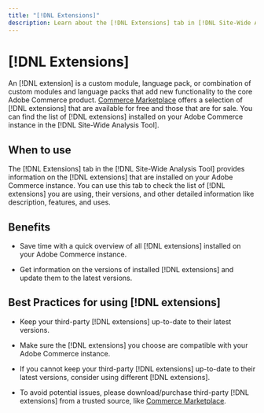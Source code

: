 ```yaml
---
title: "[!DNL Extensions]"
description: Learn about the [!DNL Extensions] tab in [!DNL Site-Wide Analysis Tool], when to use, benefits, and best practices.
---
```

# [!DNL Extensions]

An [!DNL extension] is a custom module, language pack, or combination of custom modules and language packs that add new functionality to the core Adobe Commerce product. [Commerce Marketplace](https://marketplace.magento.com/extensions.html) offers a selection of [!DNL extensions] that are available for free and those that are for sale. You can find the list of [!DNL extensions] installed on your Adobe Commerce instance in the [!DNL Site-Wide Analysis Tool].

## When to use

The [!DNL Extensions] tab in the [!DNL Site-Wide Analysis Tool] provides information on the [!DNL extensions] that are installed on your Adobe Commerce instance. You can use this tab to check the list of [!DNL extensions] you are using, their versions, and other detailed information like description, features, and uses.

## Benefits

* Save time with a quick overview of all [!DNL extensions] installed on your Adobe Commerce instance.

* Get information on the versions of installed [!DNL extensions] and update them to the latest versions. 

## Best Practices for using [!DNL extensions]

* Keep your third-party [!DNL extensions] up-to-date to their latest versions.

* Make sure the [!DNL extensions] you choose are compatible with your Adobe Commerce instance.

* If you cannot keep your third-party [!DNL extensions] up-to-date to their latest versions, consider using different [!DNL extensions].

* To avoid potential issues, please download/purchase third-party [!DNL extensions] from a trusted source, like [Commerce Marketplace](https://marketplace.magento.com/extensions.html). 

